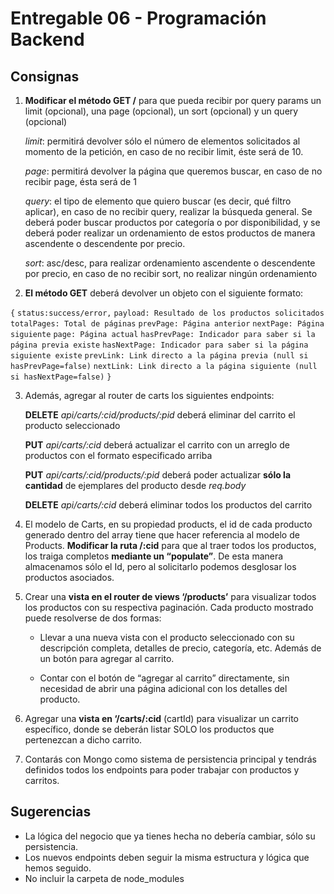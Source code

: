 # Entregable 06 - Programación Backend

## Consignas

1. **Modificar el método GET /** para que pueda recibir por query params un limit (opcional), una page (opcional), un sort (opcional) y un query (opcional)

   _limit_: permitirá devolver sólo el número de elementos solicitados al momento de la petición, en caso de no recibir limit, éste será de 10.

   _page_: permitirá devolver la página que queremos buscar, en caso de no recibir page, ésta será de 1

   _query_: el tipo de elemento que quiero buscar (es decir, qué filtro aplicar), en caso de no recibir query, realizar la búsqueda general. Se deberá poder buscar productos por categoría o por disponibilidad, y se deberá poder realizar un ordenamiento de estos productos de manera ascendente o descendente por precio.

   _sort_: asc/desc, para realizar ordenamiento ascendente o descendente por precio, en caso de no recibir sort, no realizar ningún ordenamiento

2. **El método GET** deberá devolver un objeto con el siguiente formato:

`{`
`status:success/error,`
`payload: Resultado de los productos solicitados`
`totalPages: Total de páginas`
`prevPage: Página anterior`
`nextPage: Página siguiente`
`page: Página actual`
`hasPrevPage: Indicador para saber si la página previa existe`
`hasNextPage: Indicador para saber si la página siguiente existe`
`prevLink: Link directo a la página previa (null si hasPrevPage=false)`
`nextLink: Link directo a la página siguiente (null si hasNextPage=false)`
`}`

3. Además, agregar al router de carts los siguientes endpoints:

   **DELETE** _api/carts/:cid/products/:pid_ deberá eliminar del carrito el producto seleccionado

   **PUT** _api/carts/:cid_ deberá actualizar el carrito con un arreglo de productos con el formato especificado arriba

   **PUT** _api/carts/:cid/products/:pid_ deberá poder actualizar **sólo la cantidad** de ejemplares del producto desde _req.body_

   **DELETE** _api/carts/:cid_ deberá eliminar todos los productos del carrito

4. El modelo de Carts, en su propiedad products, el id de cada producto generado dentro del array tiene que hacer referencia al modelo de Products. **Modificar la ruta /:cid** para que al traer todos los productos, los traiga completos **mediante un “populate”**. De esta manera almacenamos sólo el Id, pero al solicitarlo podemos desglosar los productos asociados.

5. Crear una **vista en el router de views ‘/products’** para visualizar todos los productos con su respectiva paginación. Cada producto mostrado puede resolverse de dos formas:

   -  Llevar a una nueva vista con el producto seleccionado con su descripción completa, detalles de precio, categoría, etc. Además de un botón para agregar al carrito.

   -  Contar con el botón de “agregar al carrito” directamente, sin necesidad de abrir una página adicional con los detalles del producto.

6. Agregar una **vista en ‘/carts/:cid** (cartId) para visualizar un carrito específico, donde se deberán listar SOLO los productos que pertenezcan a dicho carrito.

7. Contarás con Mongo como sistema de persistencia principal y tendrás definidos todos los endpoints para poder trabajar con productos y carritos.

## Sugerencias

-  La lógica del negocio que ya tienes hecha no debería cambiar, sólo su persistencia.
-  Los nuevos endpoints deben seguir la misma estructura y lógica que hemos seguido.
-  No incluir la carpeta de node_modules
